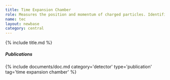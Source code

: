 ```yaml
---
title: Time Expansion Chamber
role: Measures the position and momentum of charged particles. Identifies particles.
name: tec
layout: newbase
category: central
---
```

{% include title.md %}

##### Publications
{% include documents/doc.md category='detector' type='publication' tag='time expansion chamber' %}
